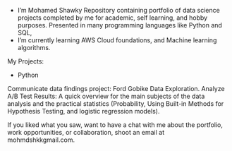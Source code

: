 - I’m Mohamed Shawky Repository containing portfolio of data science projects completed by me for academic, self learning, and hobby purposes. 
Presented in many programming languages like Python and SQL,
- I’m currently learning AWS Cloud foundations, and Machine learning algorithms. 

My Projects:

- Python

Communicate data findings project: Ford Gobike Data Exploration.
Analyze A/B Test Results: A quick overview for the main subjects of the data analysis and the practical statistics (Probability, Using Built-in Methods for Hypothesis Testing, 
and logistic regression models).


If you liked what you saw, want to have a chat with me about the portfolio, work opportunities, or collaboration, shoot an email at mohmdshkkgmail.com.
<!---
mohamedshk1/mohamedshk1 is a ✨ special ✨ repository because its `README.md` (this file) appears on your GitHub profile.
You can click the Preview link to take a look at your changes.
--->
